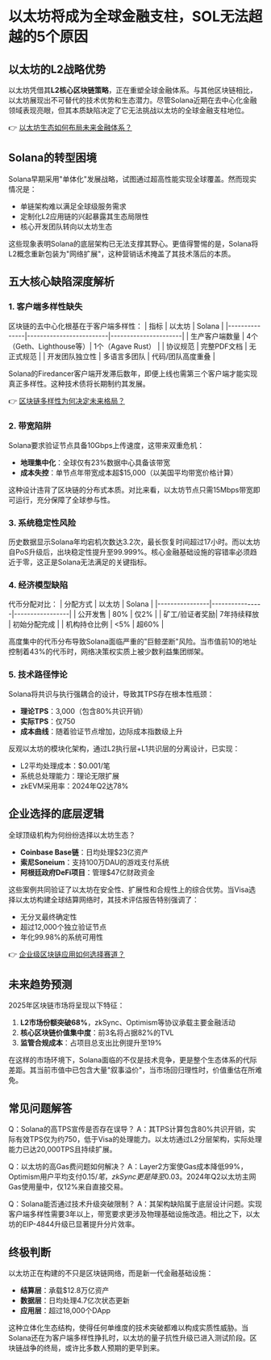 # 以太坊将成为全球金融支柱，SOL无法超越的5个原因

## 以太坊的L2战略优势
以太坊凭借其**L2核心区块链策略**，正在重塑全球金融体系。与其他区块链相比，以太坊展现出不可替代的技术优势和生态潜力。尽管Solana近期在去中心化金融领域表现亮眼，但其本质缺陷决定了它无法挑战以太坊的全球金融支柱地位。

👉 [以太坊生态如何布局未来金融体系？](https://bit.ly/okx_welcome)

## Solana的转型困境
Solana早期采用"单体化"发展战略，试图通过超高性能实现全球覆盖。然而现实情况是：
- 单链架构难以满足全球级服务需求
- 定制化L2应用链的兴起暴露其生态局限性
- 核心开发团队转向以太坊生态

这些现象表明Solana的底层架构已无法支撑其野心。更值得警惕的是，Solana将L2概念重新包装为"网络扩展"，这种营销话术掩盖了其技术落后的本质。

## 五大核心缺陷深度解析

### 1. 客户端多样性缺失
区块链的去中心化根基在于客户端多样性：
| 指标          | 以太坊                  | Solana               |
|---------------|-------------------------|----------------------|
| 生产客户端数量 | 4个（Geth、Lighthouse等）| 1个（Agave Rust）    |
| 协议规范       | 完整PDF文档             | 无正式规范           |
| 开发团队独立性 | 多语言多团队            | 代码/团队高度重叠    |

Solana的Firedancer客户端开发滞后数年，即便上线也需第三个客户端才能实现真正多样性。这种技术债将长期制约其发展。

👉 [区块链多样性为何决定未来格局？](https://bit.ly/okx_welcome)

### 2. 带宽陷阱
Solana要求验证节点具备10Gbps上传速度，这带来双重危机：
- **地理集中化**：全球仅有23%数据中心具备该带宽
- **成本失控**：单节点年带宽成本超$15,000（以美国平均带宽价格计算）

这种设计违背了区块链的分布式本质。对比来看，以太坊节点只需15Mbps带宽即可运行，充分保障了全球参与性。

### 3. 系统稳定性风险
历史数据显示Solana年均宕机次数达3.2次，最长恢复时间超过17小时。而以太坊自PoS升级后，出块稳定性提升至99.999%。核心金融基础设施的容错率必须趋近于零，这正是Solana无法满足的关键指标。

### 4. 经济模型缺陷
代币分配对比：
| 分配方式       | 以太坊         | Solana          |
|----------------|----------------|-----------------|
| 公开发售       | 80%            | 仅2%            |
| 矿工/验证者奖励| 7年持续释放    | 初始分配完成    |
| 机构持仓比例   | <5%            | 超60%           |

高度集中的代币分布导致Solana面临严重的"巨鲸垄断"风险。当市值前10的地址控制着43%的代币时，网络决策权实质上被少数利益集团绑架。

### 5. 技术路径悖论
Solana将共识与执行强耦合的设计，导致其TPS存在根本性瓶颈：
- **理论TPS**：3,000（包含80%共识开销）
- **实际TPS**：仅750
- **成本曲线**：随着验证节点增加，边际成本指数级上升

反观以太坊的模块化架构，通过L2执行层+L1共识层的分离设计，已实现：
- L2平均处理成本：$0.001/笔
- 系统总处理能力：理论无限扩展
- zkEVM采用率：2024年Q2达78%

## 企业选择的底层逻辑
全球顶级机构为何纷纷选择以太坊生态？
- **Coinbase Base链**：日均处理$23亿资产
- **索尼Soneium**：支持100万DAU的游戏支付系统
- **阿根廷政府DeFi项目**：管理$47亿财政资金

这些案例共同验证了以太坊在安全性、扩展性和合规性上的综合优势。当Visa选择以太坊构建全球结算网络时，其技术评估报告特别强调了：
- 无分叉最终确定性
- 超过12,000个独立验证节点
- 年化99.98%的系统可用性

👉 [企业级区块链应用如何选择赛道？](https://bit.ly/okx_welcome)

## 未来趋势预测
2025年区块链市场将呈现以下特征：
1. **L2市场份额突破68%**，zkSync、Optimism等协议承载主要金融活动
2. **核心区块链价值集中度**：前3名将占据82%的TVL
3. **监管合规成本**：占项目总支出比例提升至19%

在这样的市场环境下，Solana面临的不仅是技术竞争，更是整个生态体系的代际差距。其当前市值中已包含大量"叙事溢价"，当市场回归理性时，价值重估在所难免。

## 常见问题解答

Q：Solana的高TPS宣传是否存在误导？
A：其TPS计算包含80%共识开销，实际有效TPS仅为约750，低于Visa的处理能力。以太坊通过L2分层架构，实际处理能力已达20,000TPS且持续扩展。

Q：以太坊的高Gas费问题如何解决？
A：Layer2方案使Gas成本降低99%，Optimism用户平均支付$0.15/笔，zkSync更是降至$0.03。2024年Q2以太坊主网Gas使用量中，仅12%来自直接交易。

Q：Solana能否通过技术升级突破限制？
A：其架构缺陷属于底层设计问题。实现客户端多样性需要3年以上，带宽要求更涉及物理基础设施改造。相比之下，以太坊的EIP-4844升级已显著提升分片效率。

## 终极判断
以太坊正在构建的不只是区块链网络，而是新一代金融基础设施：
- **结算层**：承载$12.8万亿资产
- **数据层**：日均处理4.7亿次状态更新
- **应用层**：超过18,000个DApp

这种立体化生态结构，使得任何单维度的技术突破都难以构成实质性威胁。当Solana还在为客户端多样性挣扎时，以太坊的量子抗性升级已进入测试阶段。区块链战争的终局，或许比多数人预期的更早到来。